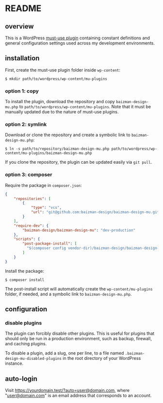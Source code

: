 # README

## overview

This is a WordPress [must-use plugin](https://wordpress.org/documentation/article/must-use-plugins/) containing constant definitions and general configuration settings used across my development environments.

## installation

First, create the must-use plugin folder inside `wp-content`:

```shell
$ mkdir path/to/wordpress/wp-content/mu-plugins
```

### option 1: copy

To install the plugin, download the repository and copy `baizman-design-mu.php` to `path/to/wordpress/wp-content/mu-plugins`. Note that it must be manually updated due to the nature of must-use plugins.

### option 2: symlink

Download or clone the repository and create a symbolic link to `baizman-design-mu.php`:

```shell
$ ln -s path/to/repository/baizman-design-mu.php path/to/wordpress/wp-content/mu-plugins/baizman-design-mu.php
```

If you clone the repository, the plugin can be updated easily via `git pull`.

### option 3: composer

Require the package in `composer.json`:
```json
{
    "repositories": [
        {
            "type": "vcs",
            "url": "git@github.com:baizman-design/baizman-design-mu.git"
        }
    ],
    "require-dev": {
        "baizman-design/baizman-design-mu": "dev-production"
    },
    "scripts": {
        "post-package-install": [
          "$(composer config vendor-dir)/baizman-design/baizman-design-mu/bin/make-symlink.sh"
        ]
    }
}
```

Install the package:
```
$ composer install
```

The post-install script will automatically create the `wp-content/mu-plugins` folder, if needed, and a symbolic link to `baizman-design-mu.php`.

## configuration

### disable plugins

The plugin can forcibly disable other plugins. This is useful for plugins that should only be run in a production environment, such as backup, firewall, and caching plugins. 

To disable a plugin, add a slug, one per line, to a file named `.baizman-design-mu-disabled-plugins` in the root directory of your WordPress instance.

## auto-login

Visit https://yourdomain.test/?auto=user@domain.com, where "user@domain.com" is an email address that corresponds to an account.
